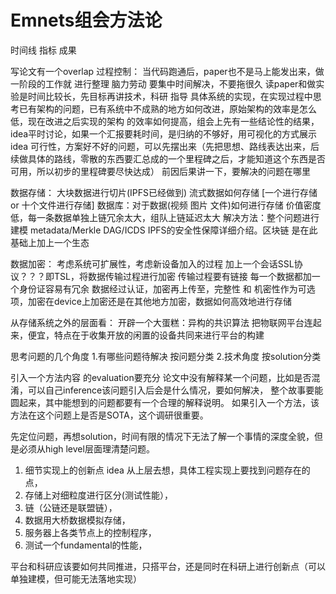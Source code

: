 # Emnets组会方法论

时间线 指标 成果

写论文有一个overlap
过程控制： 当代码跑通后，paper也不是马上能发出来，做一阶段的工作就 进行整理
脑力劳动 要集中时间解决，不要拖很久
读paper和做实验是时间比较长，先目标再讲技术，科研 指导 具体系统的实现，在实现过程中思考已有架构的问题，已有系统中不成熟的地方如何改进，原始架构的效率是怎么低，现在改进之后实现的架构 的效率如何提高，组会上先有一些结论性的结果，idea平时讨论，如果一个汇报要耗时间，是归纳的不够好，用可视化的方式展示idea
可行性，方案好不好的问题，可以先摆出来（先把思想、路线表达出来，后续做具体的路线，零散的东西要汇总成的一个里程碑之后，才能知道这个东西是否可用，所以初步的里程碑要尽快达成）
前因后果讲一下，要解决的问题在哪里

数据存储：
大块数据进行切片(IPFS已经做到)
流式数据如何存储  [一个进行存储 or 十个文件进行存储] 
数据库：对于数据(视频 图片 文件)如何进行存储
价值密度低，每一条数据单独上链冗余太大，组队上链延迟太大
解决方法：整个问题进行建模
metadata/Merkle DAG/ICDS
IPFS的安全性保障详细介绍。区块链 是在此基础上加上一个生态

数据加密：
考虑系统可扩展性，考虑新设备加入的过程
加上一个会话SSL协议？？？即TSL，将数据传输过程进行加密
传输过程要有链接 每一个数据都加一个身份证容易有冗余
数据经过认证，加密再上传至，完整性 和 机密性作为可选项，加密在device上加密还是在其他地方加密，数据如何高效地进行存储

从存储系统之外的层面看：
开辟一个大蛋糕：异构的共识算法
把物联网平台连起来，便宜，特点在于收集开放的闲置的设备共同来进行平台的构建

思考问题的几个角度
1.有哪些问题待解决 按问题分类
2.技术角度 按solution分类

引入一个方法内容 的evaluation要充分
论文中没有解释某一个问题，比如是否混淆，可以自己inference该问题引入后会是什么情况，要如何解决， 整个故事要能圆起来，其中能想到的问题都要有一个合理的解释说明。
如果引入一个方法，该方法在这个问题上是否是SOTA，这个调研很重要。

先定位问题，再想solution，时间有限的情况下无法了解一个事情的深度全貌，但是必须从high level层面理清楚问题。

1. 细节实现上的创新点 idea 从上层去想，具体工程实现上要找到问题存在的点，
2. 存储上对细粒度进行区分(测试性能），
3. 链（公链还是联盟链），
4. 数据用大桥数据模拟存储，
5. 服务器上各类节点上的控制程序，
6. 测试一个fundamental的性能，

平台和科研应该要如何共同推进，只搭平台，还是同时在科研上进行创新点（可以单独建模，但可能无法落地实现）